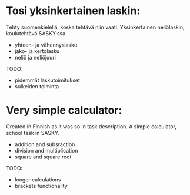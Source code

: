 # Tosi yksinkertainen laskin:

Tehty suomenkielellä, koska tehtävä niin vaati. Yksinkertainen neliölaskin, koulutehtävä SASKY:ssa.
- yhteen- ja vähennyslasku
- jako- ja kertolasku
- neliö ja neliöjuuri

TODO:
- pidemmät laskutoimitukset
- sulkeiden toiminta

# Very simple calculator:

Created in Finnish as it was so in task description. A simple calculator, school task in SASKY.
- addition and subsraction
- division and multiplication
- square and square root

TODO:
- longer calculations
- brackets functionality
